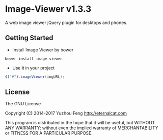 # Image-Viewer v1.3.3
A web image viewer jQuery plugin for desktops and phones.

## Getting Started

 * Install Image Viewer by bower

```shell
bower install image-viewer
```

 * Use it in your project

 ```javascript
$("#").imageViewer(imgURL);
```

## License

The GNU License

Copyright (C) 2014-2017 Yuzhou Feng <http://eternalcat.com>

This program is distributed in the hope that it will be useful, but WITHOUT ANY WARRANTY; without even the implied warranty of MERCHANTABILITY or FITNESS FOR A PARTICULAR PURPOSE.